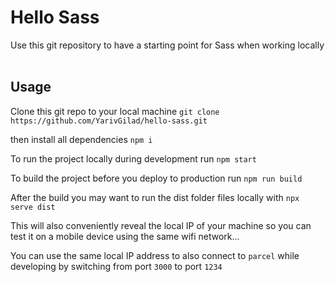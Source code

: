 # Hello Sass
Use this git repository to have a starting point for Sass when working locally
<br/>
<br/>

## Usage
Clone this git repo to your local machine
```git clone https://github.com/YarivGilad/hello-sass.git```

then install all dependencies ```npm i```

To run the project locally during development run ```npm start```

To build the project before you deploy to production run ```npm run build```

After the build you may want to run the dist folder files locally with ```npx serve dist```

This will also conveniently reveal the local IP of your machine so you can test it on a mobile device using the same wifi network...

You can use the same local IP address to also connect to `parcel` 
while developing by switching from port `3000` to port `1234`


